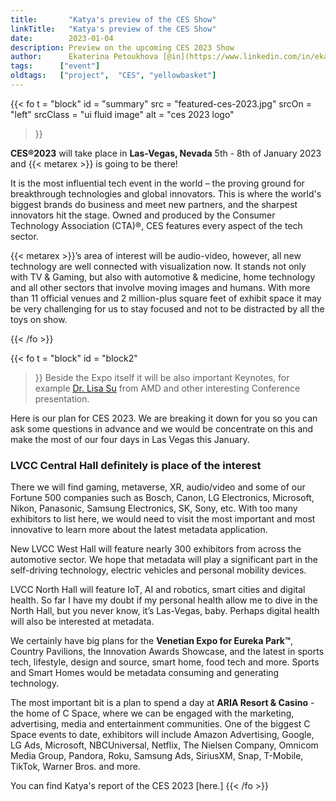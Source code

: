 ```yaml
---
title:       "Katya's preview of the CES Show"
linkTitle:   "Katya's preview of the CES Show"
date:        2023-01-04
description: Preview on the upcoming CES 2023 Show
author:      Ekaterina Petoukhova [@in](https://www.linkedin.com/in/ekaterina-petoukhova-84141959/)
tags:      ["event"]  
oldtags:   ["project",  "CES", "yellowbasket"]
---
```


{{< fo t = "block"
    id    = "summary"
    src   = "featured-ces-2023.jpg"
    srcOn = "left"
    srcClass = "ui fluid image"
    alt = "ces 2023 logo"
>}}

**CES®2023** will take place in **Las-Vegas, Nevada** 5th - 8th of January 2023 and
{{< metarex >}} is going to be there!

It is the most influential tech event in the world – the proving ground for
breakthrough technologies and global innovators. This is where the world's
biggest brands do business and meet new partners, and the sharpest innovators
hit the stage. Owned and produced by the Consumer Technology Association (CTA)®,
CES features every aspect of the tech sector.

{{< metarex >}}’s area of interest will be audio-video, however, all new
 technology are well connected with visualization now. It stands not only with
 TV & Gaming, but also with automotive & medicine, home technology and all other
 sectors that involve moving images and humans. With more than 11 official
 venues and 2 million-plus square feet of exhibit space it may be very
 challenging for us to stay focused and not to be distracted by all the toys on
 show.

{{< /fo >}}
<!-- ####################################################################### -->
{{< fo t = "block"
  id    = "block2"
>}}
Beside the Expo itself it will be also important Keynotes, for example [Dr. Lisa
Su](https://www.youtube.com/live/sRXVRgMF2lc?feature=share&t=887) from AMD and
other interesting Conference presentation.

Here is our plan for CES 2023. We are breaking it down for you so you can ask some questions in advance and we would be concentrate on this and make the most of our four days in Las Vegas this January.

### LVCC Central Hall definitely is place of the interest

There we will find gaming, metaverse, XR, audio/video and some of our Fortune
500 companies such as Bosch, Canon, LG Electronics, Microsoft, Nikon, Panasonic,
Samsung Electronics, SK, Sony, etc. With too many exhibitors to list here, we
would need to visit the most important and most innovative to learn more about
the latest metadata application.

New LVCC West Hall will feature nearly 300 exhibitors from across the automotive
sector. We hope that metadata will play a significant part in the self-driving
technology, electric vehicles and personal mobility devices.

LVCC North Hall will feature IoT, AI and robotics, smart cities and digital
health. So far I have my doubt if my personal health allow me to dive in the
North Hall, but you never know, it’s Las-Vegas, baby. Perhaps digital health
will also be interested at metadata.

We certainly have big plans for the **Venetian Expo for Eureka Park™**, Country
Pavilions, the Innovation Awards Showcase, and the latest in sports tech,
lifestyle, design and source, smart home, food tech and more. Sports and Smart
Homes would be metadata consuming and generating technology.

The most important bit is a plan to spend a day at **ARIA Resort & Casino** -
the home of C Space, where we can be engaged with the marketing, advertising,
media and entertainment communities. One of the biggest C Space events to date,
exhibitors will include Amazon Advertising, Google, LG Ads, Microsoft,
NBCUniversal, Netflix, The Nielsen Company, Omnicom Media Group, Pandora, Roku,
Samsung Ads, SiriusXM, Snap, T-Mobile, TikTok, Warner Bros. and more.

You can find Katya's report of the CES 2023 [here.]
{{< /fo >}}
<!-- ####################################################################### -->

[here]:   /blog/2023-01-10-ces-report/index.md                  
